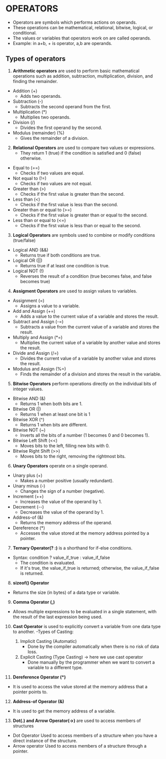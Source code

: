 # OPERATORS
- Operators are symbols which performs actions on operands.
- These operations can be mathematical, relational, bitwise, logical, or conditional.
- The values or variables that operators work on are called operands.
- Example: in a+b, + is operator, a,b are operands.

## Types of operators

1. **Arithmetic operators** are used to perform basic mathematical operations such as addition, subtraction, multiplication, division, and finding the remainder.
- Addition (+)
  * Adds two operands.
- Subtraction (-)
  * Subtracts the second operand from the first.
- Multiplication (*)
  * Multiplies two operands.
- Division (/)
  * Divides the first operand by the second.
- Modulus (remainder) (%)
  * Gives the remainder of a division.

2. **Relational Operators** are used to compare two values or expressions. 
   * They return 1 (true) if the condition is satisfied and 0 (false) otherwise.

- Equal to (==)
  * Checks if two values are equal.
- Not equal to (!=)
  * Checks if two values are not equal.
- Greater than (>)
  * Checks if the first value is greater than the second.
- Less than (<)
  * Checks if the first value is less than the second.
- Greater than or equal to (>=)
  * Checks if the first value is greater than or equal to the second. 
- Less than or equal to (<=)
  * Checks if the first value is less than or equal to the second.
  
3. **Logical Operators** are symbols used to combine or modify conditions (true/false)

- Logical AND (&&)
  *  Returns true if both conditions are true.
- Logical OR (||)
  *  Returns true if at least one condition is true.
- Logical NOT (!)
  * Reverses the result of a condition (true becomes false, and false becomes true)
  
4. **Assigment Operators** are used to assign values to variables.

- Assignment (=)
  * Assigns a value to a variable.
- Add and Assign (+=)
  * Adds a value to the current value of a variable and stores the result.
- Subtract and Assign (-=)
  * Subtracts a value from the current value of a variable and stores the result.
- Multiply and Assign (*=)
  * Multiplies the current value of a variable by another value and stores the result.
- Divide and Assign (/=)
  * Divides the current value of a variable by another value and stores the result.
- Modulus and Assign (%=)
  * Finds the remainder of a division and stores the result in the variable.
  
  
5. **Bitwise Operators**  perform operations directly on the individual bits of integer values.
- Bitwise AND (&)
  * Returns 1 when both bits are 1.
- Bitwise OR (|)
  * Returns 1 when at least one bit is 1
- Bitwise XOR (^)
  * Returns 1 when bits are different.
- Bitwise NOT (~)
  * Inverts all the bits of a number (1 becomes 0 and 0 becomes 1).
- Bitwise Left Shift (<<)
  * Moves bits to the left, filling new bits with 0.
- Bitwise Right Shift (>>)
  * Moves bits to the right, removing the rightmost bits.
  

6. **Unary  Operators** operate on a single operand.
- Unary plus (+)
  * Makes a number positive (usually redundant).
- Unary minus (-)
  * Changes the sign of a number (negative).
- Increment (++)
  * Increases the value of the operand by 1.
- Decrement (--)
  * Decreases the value of the operand by 1.
- Address-of (&)
  * Returns the memory address of the operand.
- Dereference (*)
  * Accesses the value stored at the memory address pointed by a pointer.

7. **Ternary Operator(? :)** is a shorthand for if-else conditions.
- Syntax: condition ? value_if_true : value_if_false
   * The condition is evaluated. 
   * If it's true, the value_if_true is returned; otherwise, the value_if_false is returned.
   
8. **sizeof() Operator**  
- Returns the size (in bytes) of a data type or variable.

9. **Comma Operator (,)**
- Allows multiple expressions to be evaluated in a single statement, with the result of the last expression being used.

10. **Cast Operator**  is used to explicitly convert a variable from one data type to another.
-Types of Casting:
    1. Implicit Casting (Automatic)
          * Done by the compiler automatically when there is no risk of data loss. 
    2. Explicit Casting (Type Casting) -> here we use cast operator 
          * Done manually by the programmer when we want to convert a variable to a different type. 
          
11. **Dereference Operator (*)**
- It is used to access the value stored at the memory address that a pointer points to.

12. **Address-of Operator (&)**
- It is used to get the memory address of a variable.

13. **Dot(.) and Arrow Operator(->)** are used to access members of structures 
- Dot Operator Used to access members of a structure when you have a direct instance of the structure.
- Arrow operator Used to access members of a structure through a pointer.
